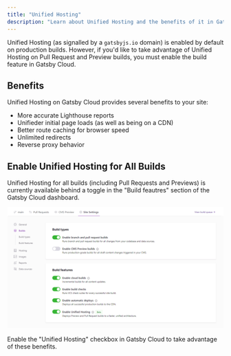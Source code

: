 ```yaml
---
title: "Unified Hosting"
description: "Learn about Unified Hosting and the benefits of it in Gatsby Cloud"
---
```


Unified Hosting (as signalled by a `gatsbyjs.io` domain) is enabled by default on production builds. However, if you'd like to take advantage of Unified Hosting on Pull Request and Preview builds, you must enable the build feature in Gatsby Cloud.

## Benefits

Unified Hosting on Gatsby Cloud provides several benefits to your site:

- More accurate Lighthouse reports
- Unifieder initial page loads (as well as being on a CDN)
- Better route caching for browser speed
- Unlimited redirects
- Reverse proxy behavior

## Enable Unified Hosting for All Builds

Unified Hosting for all builds (including Pull Requests and Previews) is currently available behind a toggle in the "Build feautres" section of the Gatsby Cloud dashboard.

![Unified Hosting toggle in Gatsby Cloud](../../images/unified-hosting.png)

Enable the "Unified Hosting" checkbox in Gatsby Cloud to take advantage of these benefits.
